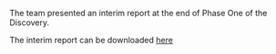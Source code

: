 The team presented an interim report at the end of Phase One of the Discovery. 

The interim report can be downloaded [here](uploads/Allergens-Discovery-Phase_1_Presentation_final_5.pdf) 